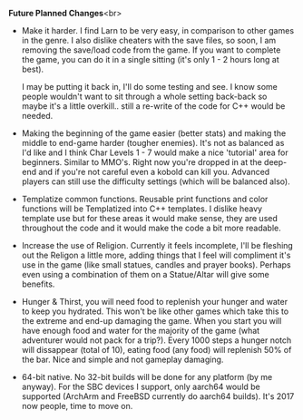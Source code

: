 <b>Future Planned Changes</b><br\>
* Make it harder.  I find Larn to be very easy, in comparison to other games in the genre.
  I also dislike cheaters with the save files, so soon, I am removing the save/load code from the game.
  If you want to complete the game, you can do it in a single sitting (it's only 1 - 2 hours long at best).
  
  I may be putting it back in, I'll do some testing and see.  I know some people wouldn't want to sit through a whole setting back-back so maybe it's a little overkill..  still a re-write of the code for C++ would be needed.
 
* Making the beginning of the game easier (better stats) and making the middle to end-game harder (tougher enemies).
  It's not as balanced as I'd like and I think Char Levels 1 - 7 would make a nice 'tutorial' area for beginners.
  Similar to MMO's.  Right now you're dropped in at the deep-end and if you're not careful even a kobold can kill you.
  Advanced players can still use the difficulty settings (which will be balanced also).
  
* Templatize common functions.  Reusable print functions and color functions will be Templatized into C++ templates.
  I dislike heavy template use but for these areas it would make sense, they are used throughout the code and it would
  make the code a bit more readable.

* Increase the use of Religion.  Currently it feels incomplete, I'll be fleshing out the Religon a little more, adding things that     I feel will compliment it's use in the game (like small statues, candles and prayer books).  Perhaps even using a combination of them on a Statue/Altar will give some benefits.

* Hunger & Thirst, you will need food to replenish your hunger and water to keep you hydrated.  This won't be like other games which take this to the extreme and end-up damaging the game.  When you start you will have enough food and water for the majority of the game (what adventurer would not pack for a trip?).  Every 1000 steps a hunger notch will dissappear (total of 10), eating food (any food) will replenish 50% of the bar.  Nice and simple and not gameplay damaging.

* 64-bit native.  No 32-bit builds will be done for any platform (by me anyway).  For the SBC devices I support, only aarch64 would be supported (ArchArm and FreeBSD currently do aarch64 builds).  It's 2017 now people, time to move on.
